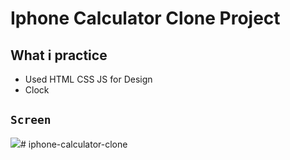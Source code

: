 # Iphone Calculator Clone Project 

## What i practice

- Used HTML CSS JS for Design
- Clock

## `Screen`

![](screen.gif)# iphone-calculator-clone
